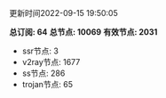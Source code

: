 更新时间2022-09-15 19:50:05

**总订阅: 64**
**总节点: 10069**
**有效节点: 2031**
- ssr节点: 3
- v2ray节点: 1677
- ss节点: 286
- trojan节点: 65
